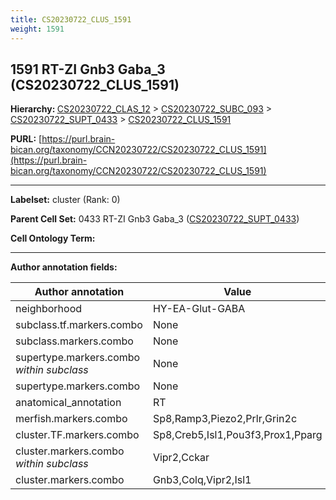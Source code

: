 ```yaml
---
title: CS20230722_CLUS_1591
weight: 1591
---
```

## 1591 RT-ZI Gnb3 Gaba_3 (CS20230722_CLUS_1591)
<b>Hierarchy: </b>
[CS20230722_CLAS_12](../CS20230722_CLAS_12) >
[CS20230722_SUBC_093](../CS20230722_SUBC_093) >
[CS20230722_SUPT_0433](../CS20230722_SUPT_0433) >
[CS20230722_CLUS_1591](../CS20230722_CLUS_1591)

**PURL:** [https://purl.brain-bican.org/taxonomy/CCN20230722/CS20230722_CLUS_1591](https://purl.brain-bican.org/taxonomy/CCN20230722/CS20230722_CLUS_1591)

---


**Labelset:** cluster (Rank: 0)

**Parent Cell Set:** 0433 RT-ZI Gnb3 Gaba_3 ([CS20230722_SUPT_0433](../CS20230722_SUPT_0433))



**Cell Ontology Term:** 

[MARKER GENES.]: #


---

[TRANSFERRED ANNOTATIONS.]: #


[AUTHOR ANNOTATION FIELDS.]: #


**Author annotation fields:**

| Author annotation | Value |
|-------------------|-------|
|neighborhood|HY-EA-Glut-GABA|
|subclass.tf.markers.combo|None|
|subclass.markers.combo|None|
|supertype.markers.combo _within subclass_|None|
|supertype.markers.combo|None|
|anatomical_annotation|RT|
|merfish.markers.combo|Sp8,Ramp3,Piezo2,Prlr,Grin2c|
|cluster.TF.markers.combo|Sp8,Creb5,Isl1,Pou3f3,Prox1,Pparg|
|cluster.markers.combo _within subclass_|Vipr2,Cckar|
|cluster.markers.combo|Gnb3,Colq,Vipr2,Isl1|
